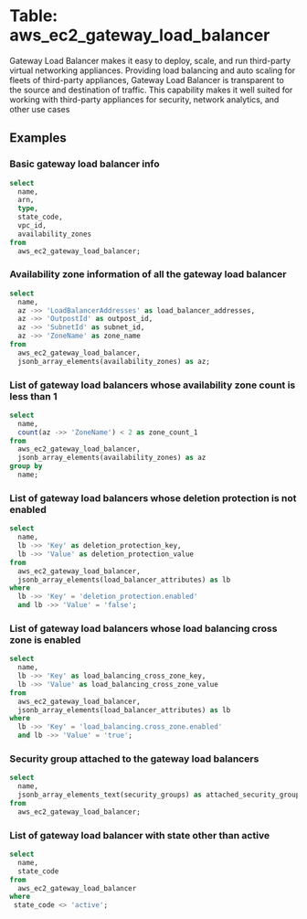 # Table: aws_ec2_gateway_load_balancer

Gateway Load Balancer makes it easy to deploy, scale, and run third-party virtual networking appliances. Providing load balancing and auto scaling for fleets of third-party appliances, Gateway Load Balancer is transparent to the source and destination of traffic. This capability makes it well suited for working with third-party appliances for security, network analytics, and other use cases

## Examples

### Basic gateway load balancer info

```sql
select
  name,
  arn,
  type,
  state_code,
  vpc_id,
  availability_zones
from
  aws_ec2_gateway_load_balancer;

```

### Availability zone information of all the gateway load balancer

```sql
select
  name,
  az ->> 'LoadBalancerAddresses' as load_balancer_addresses,
  az ->> 'OutpostId' as outpost_id,
  az ->> 'SubnetId' as subnet_id,
  az ->> 'ZoneName' as zone_name
from
  aws_ec2_gateway_load_balancer,
  jsonb_array_elements(availability_zones) as az;

```

### List of gateway load balancers whose availability zone count is less than 1

```sql
select
  name,
  count(az ->> 'ZoneName') < 2 as zone_count_1
from
  aws_ec2_gateway_load_balancer,
  jsonb_array_elements(availability_zones) as az
group by
  name;
```

### List of gateway load balancers whose deletion protection is not enabled

```sql
select
  name,
  lb ->> 'Key' as deletion_protection_key,
  lb ->> 'Value' as deletion_protection_value
from
  aws_ec2_gateway_load_balancer,
  jsonb_array_elements(load_balancer_attributes) as lb
where
  lb ->> 'Key' = 'deletion_protection.enabled'
  and lb ->> 'Value' = 'false';
```


### List of gateway load balancers whose load balancing cross zone is enabled

```sql
select
  name,
  lb ->> 'Key' as load_balancing_cross_zone_key,
  lb ->> 'Value' as load_balancing_cross_zone_value
from
  aws_ec2_gateway_load_balancer,
  jsonb_array_elements(load_balancer_attributes) as lb
where
  lb ->> 'Key' = 'load_balancing.cross_zone.enabled'
  and lb ->> 'Value' = 'true';
```

### Security group attached to the gateway load balancers

```sql
select
  name,
  jsonb_array_elements_text(security_groups) as attached_security_group
from
  aws_ec2_gateway_load_balancer;
```

### List of gateway load balancer with state other than active

```sql
select
  name,
  state_code
from
  aws_ec2_gateway_load_balancer
where
 state_code <> 'active';
```